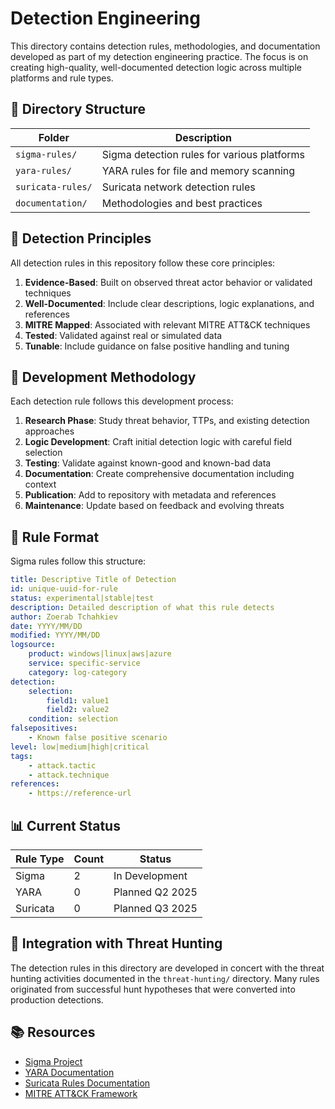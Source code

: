 # Detection Engineering

This directory contains detection rules, methodologies, and documentation developed as part of my detection engineering practice. The focus is on creating high-quality, well-documented detection logic across multiple platforms and rule types.

## 📁 Directory Structure

| Folder | Description |
|--------|-------------|
| `sigma-rules/` | Sigma detection rules for various platforms |
| `yara-rules/` | YARA rules for file and memory scanning |
| `suricata-rules/` | Suricata network detection rules |
| `documentation/` | Methodologies and best practices |

## 🎯 Detection Principles

All detection rules in this repository follow these core principles:

1. **Evidence-Based**: Built on observed threat actor behavior or validated techniques
2. **Well-Documented**: Include clear descriptions, logic explanations, and references
3. **MITRE Mapped**: Associated with relevant MITRE ATT&CK techniques
4. **Tested**: Validated against real or simulated data
5. **Tunable**: Include guidance on false positive handling and tuning

## 🧠 Development Methodology

Each detection rule follows this development process:

1. **Research Phase**: Study threat behavior, TTPs, and existing detection approaches
2. **Logic Development**: Craft initial detection logic with careful field selection
3. **Testing**: Validate against known-good and known-bad data
4. **Documentation**: Create comprehensive documentation including context
5. **Publication**: Add to repository with metadata and references
6. **Maintenance**: Update based on feedback and evolving threats

## 🔎 Rule Format

Sigma rules follow this structure:
```yaml
title: Descriptive Title of Detection
id: unique-uuid-for-rule
status: experimental|stable|test
description: Detailed description of what this rule detects
author: Zoerab Tchahkiev
date: YYYY/MM/DD
modified: YYYY/MM/DD
logsource:
    product: windows|linux|aws|azure
    service: specific-service
    category: log-category
detection:
    selection:
        field1: value1
        field2: value2
    condition: selection
falsepositives:
    - Known false positive scenario
level: low|medium|high|critical
tags:
    - attack.tactic
    - attack.technique
references:
    - https://reference-url
```

## 📊 Current Status

| Rule Type | Count | Status |
|-----------|-------|--------|
| Sigma | 2 | In Development |
| YARA | 0 | Planned Q2 2025 |
| Suricata | 0 | Planned Q3 2025 |

## 🧪 Integration with Threat Hunting

The detection rules in this directory are developed in concert with the threat hunting activities documented in the `threat-hunting/` directory. Many rules originated from successful hunt hypotheses that were converted into production detections.

## 📚 Resources

- [Sigma Project](https://github.com/SigmaHQ/sigma)
- [YARA Documentation](https://yara.readthedocs.io/)
- [Suricata Rules Documentation](https://suricata.readthedocs.io/en/suricata-6.0.0/rules/intro.html)
- [MITRE ATT&CK Framework](https://attack.mitre.org/)
